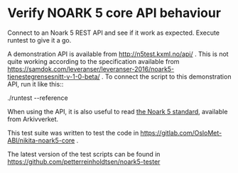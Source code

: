 Verify NOARK 5 core API behaviour
=================================

Connect to an Noark 5 REST API and see if it work as expected.
Execute runtest to give it a go.

A demonstration API is available from http://n5test.kxml.no/api/ .
This is not quite working according to the specification available
from
https://samdok.com/leveranser/leveranser-2016/noark5-tjenestegrensesnitt-v-1-0-beta/ .
To connect the script to this demonstration API, run it like this::

  ./runtest --reference

When using the API, it is also useful to read [the Noark 5
standard](https://www.arkivverket.no/arkivverket/Offentleg-forvalting/Noark/Noark-5/Standarden),
available from Arkivverket.

This test suite was written to test the code in 
https://gitlab.com/OsloMet-ABI/nikita-noark5-core .

The latest version of the test scripts can be found in
https://github.com/petterreinholdtsen/noark5-tester
